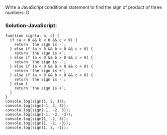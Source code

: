 Write a JavaScript conditional statement to find the sign of product of three numbers. D

### Solution-JavaScript:
```
function sign(a, b, c) {
  if (a < 0 && b < 0 && c < 0) {
    return `the sign is -`;
  } else if (a < 0 && b < 0 && c > 0) {
    return `the sign is +`;
  } else if (a < 0 && b > 0 && c > 0) {
    return `the sign is -`;
  } else if (a < 0 && b > 0 && c < 0) {
    return `the sign is +`;
  } else if (a > 0 && b > 0 && c < 0) {
    return `the sign is -`;
  } else {
    return `the sign is +`;
  }
}
console.log(sign(1, 2, 3));
console.log(sign(-1, 2, 3));
console.log(sign(-1, -2, 3));
console.log(sign(-1, -2, -3));
console.log(sign(1, -2, 3));
console.log(sign(1, -2, -3));
console.log(sign(1, 2, -3));
```